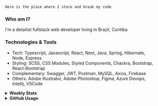 ```
Here is the place where I store and break my code
```
### Who am I?
I'm a detailist fullstack web developer living in Brazil, Curitiba

### Technologies & Tools
- Tech: Typescript, Javascript, React, Next, Java, Spring, Hibernate, Node, Express
- Styling: SCSS, CSS Modules, Styled Components, Chackra, Bootstrap, React-Bootstrap
- Complementary: Swagger, JWT, Postman, MySQL, Axios, Firebase
- Others: Adobe Illustrator, Adobe Photoshop, Figma, Azure Devops, Intellij, VSCode

<details>
  <summary><b> Weekly Stats</b></summary>
<!--START_SECTION:waka-->

```text
Docker       6 hrs 47 mins   ██████████▓░░░░░░░░░░░░░░   42.31 %
TypeScript   2 hrs 42 mins   ████▒░░░░░░░░░░░░░░░░░░░░   16.88 %
JSON         2 hrs 25 mins   ███▓░░░░░░░░░░░░░░░░░░░░░   15.07 %
Java         2 hrs 6 mins    ███▒░░░░░░░░░░░░░░░░░░░░░   13.13 %
TSConfig     50 mins         █▒░░░░░░░░░░░░░░░░░░░░░░░   05.26 %
YAML         22 mins         ▓░░░░░░░░░░░░░░░░░░░░░░░░   02.36 %
```

<!--END_SECTION:waka-->
</details>

<details>
  <summary><b> GitHub Usage</b></summary>
  
[![Top Langs](https://github-readme-stats.vercel.app/api/top-langs/?username=gxlpes&&langs_count=9&layout=compact)](https://github.com/anuraghazra/github-readme-stats)

</details>
